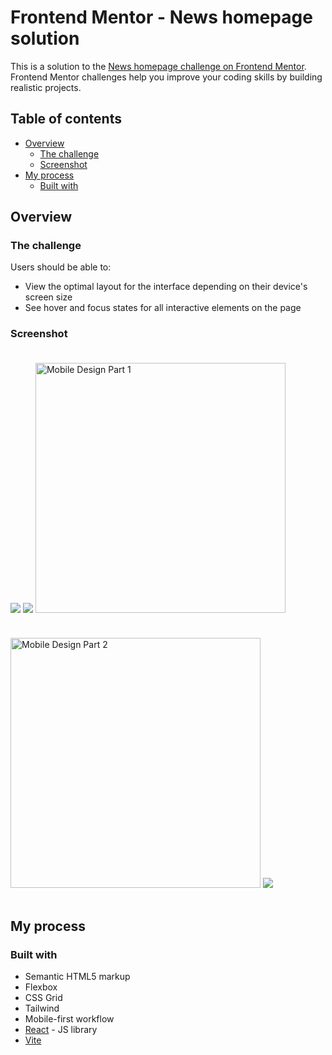 # Frontend Mentor - News homepage solution

This is a solution to the [News homepage challenge on Frontend Mentor](https://www.frontendmentor.io/challenges/news-homepage-H6SWTa1MFl). Frontend Mentor challenges help you improve your coding skills by building realistic projects.

## Table of contents

- [Overview](#overview)
  - [The challenge](#the-challenge)
  - [Screenshot](#screenshot)
- [My process](#my-process)
  - [Built with](#built-with)

## Overview

### The challenge

Users should be able to:

- View the optimal layout for the interface depending on their device's screen size
- See hover and focus states for all interactive elements on the page

### Screenshot

![](./screenshots/desktop-design.png)
![](./screenshots/medium-width-design.png)
<img src="./screenshots/mobile-design_1.png" width="400" style="margin:20px 0;" alt="Mobile Design Part 1">
<img src="./screenshots/mobile-design_2.png" width="400" style="margin:20px 0;" alt="Mobile Design Part 2">
![](./screenshots/mobile-menu.png)

## My process

### Built with

- Semantic HTML5 markup
- Flexbox
- CSS Grid
- Tailwind
- Mobile-first workflow
- [React](https://reactjs.org/) - JS library
- [Vite](https://vitejs.dev/)
